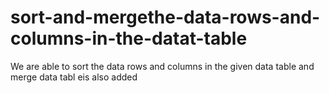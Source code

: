 # sort-and-mergethe-data-rows-and-columns-in-the-datat-table
We are able to sort the data rows and columns in the given data table and merge data tabl eis also added
